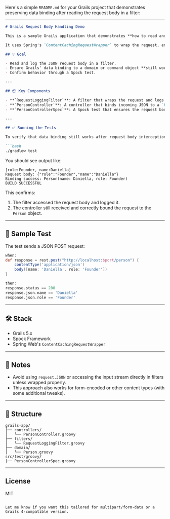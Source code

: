 Here's a simple `README.md` for your Grails project that demonstrates preserving data binding after reading the request body in a filter:

---

````markdown
# Grails Request Body Handling Demo

This is a sample Grails application that demonstrates **how to read and log the HTTP request body in a filter** without breaking data binding in a controller action.

It uses Spring's `ContentCachingRequestWrapper` to wrap the request, ensuring that the body is cached and readable multiple times — both in filters/interceptors and in the controller where Grails performs automatic data binding.

## 💡 Goal

- Read and log the JSON request body in a filter.
- Ensure Grails' data binding to a domain or command object **still works**.
- Confirm behavior through a Spock test.

---

## 📦 Key Components

- **`RequestLoggingFilter`**: A filter that wraps the request and logs the request body without consuming the input stream.
- **`PersonController`**: A controller that binds incoming JSON to a `Person` command object.
- **`PersonControllerSpec`**: A Spock test that ensures the request body is both logged and correctly bound in the controller.

---

## ✅ Running the Tests

To verify that data binding still works after request body interception:

```bash
./gradlew test
````

You should see output like:

```
[role:Founder, name:Daniella]
Request body: {"role":"Founder","name":"Daniella"}
Binding success: Person(name: Daniella, role: Founder)
BUILD SUCCESSFUL
```

This confirms:

1. The filter accessed the request body and logged it.
2. The controller still received and correctly bound the request to the `Person` object.

---

## 🧪 Sample Test

The test sends a JSON POST request:

```groovy
when:
def response = rest.post("http://localhost:$port/person") {
    contentType('application/json')
    body([name: 'Daniella', role: 'Founder'])
}

then:
response.status == 200
response.json.name == 'Daniella'
response.json.role == 'Founder'
```

---

## 🛠 Stack

* Grails 5.x
* Spock Framework
* Spring Web's `ContentCachingRequestWrapper`

---

## 🧼 Notes

* Avoid using `request.JSON` or accessing the input stream directly in filters unless wrapped properly.
* This approach also works for form-encoded or other content types (with some additional tweaks).

---

## 📁 Structure

```
grails-app/
├── controllers/
│   └── PersonController.groovy
├── filters/
│   └── RequestLoggingFilter.groovy
├── domain/
│   └── Person.groovy
src/test/groovy/
├── PersonControllerSpec.groovy
```

---

## License

MIT

```

Let me know if you want this tailored for multipart/form-data or a Grails 4-compatible version.
```
